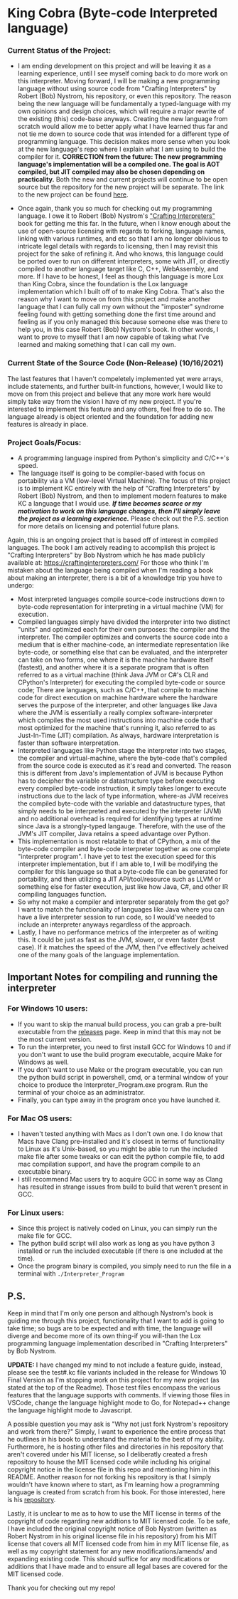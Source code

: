 # King Cobra (Byte-code Interpreted language)
### Current Status of the Project:
  - I am ending development on this project and will be leaving it as a learning experience, until I see myself coming back to do more work on this interpreter. Moving forward, I will be making a new programming language without using source code from "Crafting Interpreters" by Robert (Bob) Nystrom, his repository, or even this repository. The reason being the new language will be fundamentally a typed-language with my own opinions and design choices, which will require a major rewrite of the existing (this) code-base anyways. Creating the new language from scratch would allow me to better apply what I have learned thus far and not tie me down to source code that was intended for a different type of programming language. This decision makes more sense when you look at the new language's repo where I explain what I am using to build the compiler for it. **CORRECTION from the future: The new programming language's implementation will be a compiled one. The goal is AOT compiled, but JIT compiled may also be chosen depending on practicality.** Both the new and current projects will continue to be open source but the repository for the new project will be separate. The link to the new project can be found [here](https://github.com/mali5820k/Pudgy).

  - Once again, thank you so much for checking out my programming language. I owe it to Robert (Bob) Nystrom's ["Crafting Interpreters"](https://craftinginterpreters.com/) book for getting me this far. In the future, when I know enough about the use of open-source licensing with regards to forking, language names, linking with various runtimes, and etc so that I am no longer oblivious to intricate legal details with regards to licensing, then I may revisit this project for the sake of refining it. And who knows, this language could be ported over to run on different interpreters, some with JIT, or directly compiled to another language target like C, C++, WebAssembly, and more. If I have to be honest, I feel as though this language is more Lox than King Cobra, since the foundation is the Lox language implementation which I built off of to make King Cobra. That's also the reason why I want to move on from this project and make another language that I can fully call my own without the "imposter" syndrome feeling found with getting something done the first time around and feeling as if you only managed this because someone else was there to help you, in this case Robert (Bob) Nystrom's book. In other words, I want to prove to myself that I am now capable of taking what I've learned and making something that I can call my own.

### Current State of the Source Code (Non-Release) (10/16/2021)
The last features that I haven't compeletely implemented yet were arrays, include statements, and further built-in functions, however, I would like to move on from this project and believe that any more work here would simply take way from the vision I have of my new project. If you're interested to implement this feature and any others, feel free to do so. The language already is object oriented and the foundation for adding new features is already in place.

### Project Goals/Focus:
  - A programming language inspired from Python's simplicity and C/C++'s speed.
  - The language itself is going to be compiler-based with focus on portability via a VM (low-level Virtual Machine). The focus of this project is to implement KC entirely with the help of "Crafting Interpreters" by Robert (Bob) Nystrom, and then to implement modern features to make KC a language that I would use. ***If time becomes scarce or my motivation to work on this language changes, then I'll simply leave the project as a learning experience.*** Please check out the P.S. section for more details on licensing and potential future plans.

Again, this is an ongoing project that is based off of interest in compiled languages.
The book I am actively reading to accomplish this project is "Crafting Interpreters" by Bob Nystrom which he has made publicly available at: https://craftinginterpreters.com/
For those who think I'm mistaken about the language being compiled when I'm reading a book about making an interpreter, there is a bit of a knowledge trip you have to undergo:
- Most interpreted languages compile source-code instructions down to byte-code representation for interpreting in a virtual machine (VM) for execution.
- Compiled languages simply have divided the interpreter into two distinct "units" and optimized each for their own purposes: the compiler and the interpreter. The compiler optimizes and converts the source code into a medium that is either machine-code, an intermediate representation like byte-code, or something else that can be  evaluated, and the interpreter can take on two forms, one where it is the machine hardware itself (fastest), and another where it is a separate program that is often referred to as a virtual machine (think Java JVM or C#'s CLR and CPython's Interpreter) for executing the compiled byte-code or source code; There are languages, such as C/C++, that compile to machine code for direct execution on machine hardware where the hardware serves the purpose of the interpreter, and other languages like Java where the JVM is essentially a really complex software-interpreter which compiles the most used instructions into machine code that's most optimized for the machine that's running it, also referred to as Just-In-Time (JIT) compilation. As always, hardware interpretation is faster than software interpretation.
- Interpreted languages like Python stage the interpreter into two stages, the compiler and virtual-machine, where the byte-code that's compiled from the source code is executed as it's read and converted. The reason this is different from Java's implementation of JVM is because Python has to decipher the variable or datastructure type before executing every compiled byte-code instruction, it simply takes longer to execute instructions due to the lack of type information, where-as JVM receives the compiled byte-code with the variable and datastructure types, that simply needs to be interpreted and executed by the interpreter (JVM) and no additional overhead is required for identifying types at runtime since Java is a strongly-typed langauge. Therefore, with the use of the JVM's JIT compiler, Java retains a speed advantage over Python.
- This implementation is most relatable to that of CPython, a mix of the byte-code compiler and byte-code interpreter together as one complete "interpreter program". I have yet to test the execution speed for this interpreter implementation, but if I am able to, I will be modifying the compiler for this language so that a byte-code file can be generated for portability, and then utilizing a JIT API/tool/resource such as LLVM or something else for faster execution, just like how Java, C#, and other IR compiling languages function.
- So why not make a compiler and interpreter separately from the get go? I want to match the functionality of languages like Java where you can have a live interpreter session to run code, so I would've needed to include an interpreter anyways regardless of the approach.
- Lastly, I have no performance metrics of the interpreter as of writing this. It could be just as fast as the JVM, slower, or even faster (best case). If it matches the speed of the JVM, then I've effectively acheived one of the many goals of the language implementation.

## Important Notes for compiling and running the interpreter

### For Windows 10 users:
- If you want to skip the manual build process, you can grab a pre-built executable from the [releases](https://github.com/mali5820k/KC-Programming-Language/releases) page. Keep in mind that this may not be the most current version.
- To run the interpreter, you need to first install GCC for Windows 10 and if you don't want to use the build program executable, acquire Make for Windows as well.
- If you don't want to use Make or the program executable, you can run the python build script in powershell, cmd, or a terminal window of your choice to produce the Interpreter_Program.exe program. Run the terminal of your choice as an administrator. 
- Finally, you can type away in the program once you have launched it.

### For Mac OS users:
- I haven't tested anything with Macs as I don't own one. I do know that Macs have Clang pre-installed and it's closest in terms of functionality to Linux as it's Unix-based, so you might be able to run the included make file after some tweaks or can edit the python compile file, to add mac compilation support, and have the program compile to an executable binary.
- I still recommend Mac users try to acquire GCC in some way as Clang has resulted in strange issues from build to build that weren't present in GCC.

### For Linux users:
- Since this project is natively coded on Linux, you can simply run the make file for GCC. 
- The python build script will also work as long as you have python 3 installed or run the included executable (if there is one included at the time).
- Once the program binary is compiled, you simply need to run the file in a terminal with
  ```./Interpreter_Program```

## P.S.
Keep in mind that I'm only one person and although Nystrom's book is guiding me through this project, functionality that I want to add is going to take time; so bugs are to be expected and with time, the language will diverge and become more of its own thing-if you will-than the Lox programming language implementation described in "Crafting Interpreters" by Bob Nystrom.

**UPDATE:** I have changed my mind to not include a feature guide, instead, please see the test#.kc file variants included in the release for Windows 10 Final Version as I'm stopping work on this project for my new project (as stated at the top of the Readme). Those test files encompass the various features that the language supports with comments. If viewing those files in VSCode, change the language highlight mode to Go, for Notepad++ change the language highlight mode to Javascript.

A possible question you may ask is "Why not just fork Nystrom's repository and work from there?" Simply, I want to experience the entire process that he outlines in his book to understand the material to the best of my ability. Furthermore, he is hosting other files and directories in his repository that aren't covered under his MIT license, so I deliberatly created a fresh repository to house the MIT licensed code while including his original copyright notice in the license file in this repo and mentioning him in this README. Another reason for not forking his repository is that I simply wouldn't have known where to start, as I'm learning how a programming language is created from scratch from his book. For those interested, here is his [repository](https://github.com/munificent/craftinginterpreters).

Lastly, it is unclear to me as to how to use the MIT license in terms of the copyright of code regarding new addtions to MIT licensed code. To be safe, I have included the original copyright notice of Bob Nystrom (written as Robert Nystrom in his original license file in his repository) from his MIT license that covers all MIT licensed code from him in my MIT license file, as well as my copyright statement for any new modifications/amends/ and expanding existing code. This should suffice for any modifications or additions that I have made and to ensure all legal bases are covered for the MIT licensed code.

Thank you for checking out my repo!
